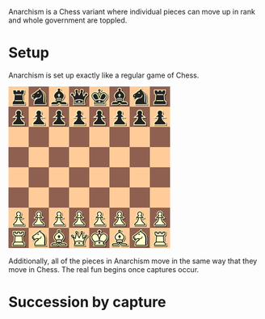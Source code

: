 Anarchism is a Chess variant where individual pieces can move up in rank and whole government are toppled.

Setup
=====

Anarchism is set up exactly like a regular game of Chess.

![setup](https://raw.githubusercontent.com/fogus/spiel/master/brettspiel/anarchism/graphics/setup.png)

Additionally, all of the pieces in Anarchism move in the same way that they move in Chess.  The real fun begins once captures occur.

Succession by capture
=====================

